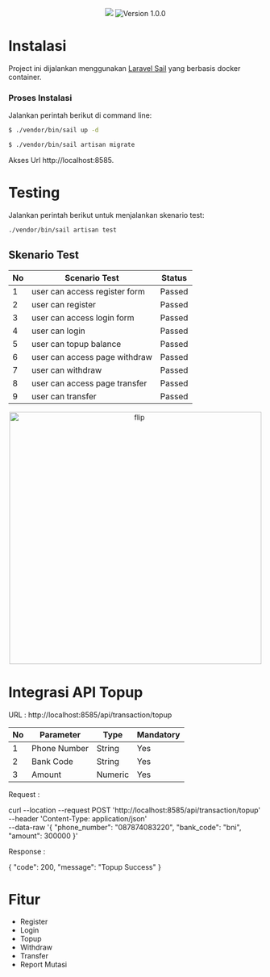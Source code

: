 <p align="center">
<a href="https://laravel.com"><img src="https://img.shields.io/badge/made%20with-Laravel-red"></a>
<img src="https://img.shields.io/badge/version-1.0.0-blueviolet" alt="Version 1.0.0">
</p>


# Instalasi

Project ini dijalankan menggunakan <a href="https://laravel.com/docs/8.x/sail">Laravel Sail</a> yang berbasis docker container.

### Proses Instalasi

Jalankan perintah berikut di command line:

```bash
$ ./vendor/bin/sail up -d
```

```bash
$ ./vendor/bin/sail artisan migrate
```

Akses Url http://localhost:8585.

# Testing

Jalankan perintah berikut untuk menjalankan skenario test:

```bash
./vendor/bin/sail artisan test
```

## Skenario Test

<table>
  <thead>
    <tr>
      <th>No</th>
      <th>Scenario Test</th>
      <th>Status</th>
    </tr>
  </thead>
  <tbody>
    <tr>
      <td>1</td>
      <td>user can access register form</td>
      <td>Passed</td>
    </tr>
    <tr>
      <td>2</td>
      <td>user can register</td>
      <td>Passed</td>
    </tr>
    <tr>
      <td>3</td>
      <td>user can access login form</td>
      <td>Passed</td>
    </tr>
    <tr>
      <td>4</td>
      <td>user can login</td>
      <td>Passed</td>
    </tr>
    <tr>
      <td>5</td>
      <td>user can topup balance</td>
      <td>Passed</td>
    </tr>
    <tr>
      <td>6</td>
      <td>user can access page withdraw</td>
      <td>Passed</td>
    </tr>
    <tr>
      <td>7</td>
      <td>user can withdraw</td>
      <td>Passed</td>
    </tr>
    <tr>
      <td>8</td>
      <td>user can access page transfer</td>
      <td>Passed</td>
    </tr>
    <tr>
      <td>9</td>
      <td>user can transfer</td>
      <td>Passed</td>
    </tr>
  </tbody>
</table>

<p align="center">
  <a href="#"><img alt="flip" src="https://user-images.githubusercontent.com/8348927/103419767-0c305000-4bc7-11eb-88fd-bb2a30267a8f.png" width="500"/></a>
</p>


# Integrasi API Topup
URL : http://localhost:8585/api/transaction/topup
<table>
    <thead>
        <tr>
            <th>No</th>
            <th>Parameter</th>
            <th>Type</th>
            <th>Mandatory</th>
        </tr>
    </thead>
    <tbody>
        <tr>
            <td>1</td>
            <td>Phone Number</td>
            <td>String</td>
            <td>Yes</td>
        </tr>
        <tr>
            <td>2</td>
            <td>Bank Code</td>
            <td>String</td>
            <td>Yes</td>
        </tr>
        <tr>
            <td>3</td>
            <td>Amount</td>
            <td>Numeric</td>
            <td>Yes</td>
        </tr>
    </tbody>
</table>

Request : 

curl --location --request POST 'http://localhost:8585/api/transaction/topup' \
--header 'Content-Type: application/json' \
--data-raw '{
    "phone_number": "087874083220",
    "bank_code": "bni",
    "amount": 300000
}'

Response : 

{
    "code": 200,
    "message": "Topup Success"
}

# Fitur
- Register
- Login
- Topup
- Withdraw
- Transfer
- Report Mutasi